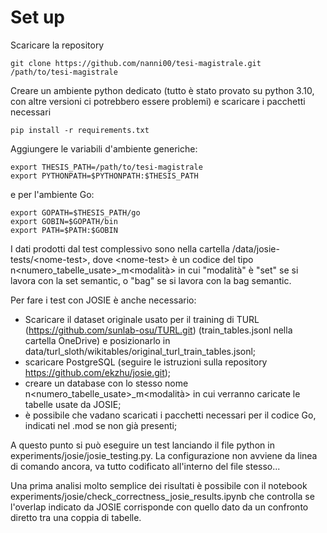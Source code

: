 # Set up

Scaricare la repository
```
git clone https://github.com/nanni00/tesi-magistrale.git /path/to/tesi-magistrale
```

Creare un ambiente python dedicato (tutto è stato provato su python 3.10, con altre versioni ci potrebbero essere problemi) e scaricare i pacchetti necessari
```
pip install -r requirements.txt
```

Aggiungere le variabili d'ambiente generiche:
```
export THESIS_PATH=/path/to/tesi-magistrale
export PYTHONPATH=$PYTHONPATH:$THESIS_PATH
```

e per l'ambiente Go:
```
export GOPATH=$THESIS_PATH/go
export GOBIN=$GOPATH/bin
export PATH=$PATH:$GOBIN
```

I dati prodotti dal test complessivo sono nella cartella /data/josie-tests/\<nome-test\>, dove \<nome-test\> è un codice del tipo n\<numero_tabelle_usate\>_m\<modalità\> in cui "modalità" è "set" se si lavora con la set semantic, o "bag" se si lavora con la bag semantic.

Per fare i test con JOSIE è anche necessario:
- Scaricare il dataset originale usato per il training di TURL (https://github.com/sunlab-osu/TURL.git) (train_tables.jsonl nella cartella OneDrive) e posizionarlo in data/turl_sloth/wikitables/original_turl_train_tables.jsonl;
- scaricare PostgreSQL (seguire le istruzioni sulla repository https://github.com/ekzhu/josie.git);
- creare un database con lo stesso nome n\<numero_tabelle_usate\>_m\<modalità\> in cui verranno caricate le tabelle usate da JOSIE;
- è possibile che vadano scaricati i pacchetti necessari per il codice Go, indicati nel .mod se non già presenti;

A questo punto si può eseguire un test lanciando il file python in experiments/josie/josie_testing.py. La configurazione non avviene da linea di comando ancora, va tutto codificato all'interno del file stesso...

Una prima analisi molto semplice dei risultati è possibile con il notebook experiments/josie/check_correctness_josie_results.ipynb che controlla se l'overlap indicato da JOSIE corrisponde con quello dato da un confronto diretto tra una coppia di tabelle.
